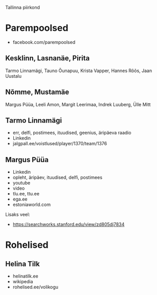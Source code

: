 
Tallinna piirkond

# Parempoolsed

- facebook.com/parempoolsed

## Kesklinn, Lasnanäe, Pirita

Tarmo Linnamägi, Tauno Õunapuu, Krista Vapper, Hannes Rõõs, Jaan Uustalu

## Nõmme, Mustamäe

Margus Püüa, Leeli Amon, Margit Leerimaa, Indrek Luuberg, Ülle Mitt

## Tarmo Linnamägi

- err, delfi, postimees, ituudised, geenius, äripäeva raadio
- Linkedin
- jalgpall.ee/voistlused/player/1370/team/1376

## Margus Püüa

- Linkedin
- opleht, äripäev, ituudised, delfi, postimees
- youtube
- video
- tlu.ee, ttu.ee 
- ega.ee
- estoniaworld.com

Lisaks veel: 
- https://searchworks.stanford.edu/view/zd805dj7834
  
# Rohelised 

## Helina Tilk

- helinatilk.ee
- wikipedia
- rohelised.ee/volikogu


  

